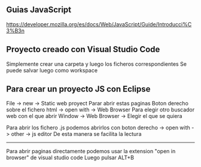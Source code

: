  Guias JavaScript
------------------
https://developer.mozilla.org/es/docs/Web/JavaScript/Guide/Introducci%C3%B3n 
 
 Proyecto creado con Visual Studio Code
----------------------------------------
Simplemente crear una carpeta y luego los ficheros correspondientes
Se puede salvar luego como workspace

 Para crear un proyecto JS con Eclipse
--------------------------------------
 File -> new -> Static web proyect
Parar abrir estas paginas
 Boton derecho sobre el fichero html -> open with -> Web Browser
Para elegir otro buscador web con el que abrir
 Window -> Web Browser -> Elegir el que se quiera
 
 Para abrir los fichero .js podemos abrirlos con 
 boton derecho -> open with -> other -> js editor
 De esta manera se facilita la lectura

----------------------------------------------------------------------------  
Para abrir paginas directamente podemos usar la extension "open in browser" de visual studio code
Luego pulsar ALT+B